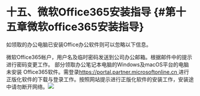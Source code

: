 # 十五、微软Office365安装指导 {#第十五章微软office365安装指导}

如领取的办公电脑已安装Office办公软件则可以忽略以下信息。 

微软Office365帐户，用户名及临时密码发送到公司办公邮箱。根据邮件中的提示进行密码变更工作。 部分领取办公笔记本电脑的Windows及macOS平台的电脑未安装 Office365软件。需登录[https://portal.partner.microsoftonline.cn    ](https://portal.partner.microsoftonline.cn进行正版化软件的下载与登录工作。按照网站提示进行正版化软件的安装工作，安装途中请勿断开网络。/)进行正版化软件的下载与登录工作。按照网站提示进行正版化软件的安装工作，安装途中请勿断开网络。![](https://ws1.sinaimg.cn/large/006tKfTcly1fj2zo8obxyj31c20h0n0s.jpg)

